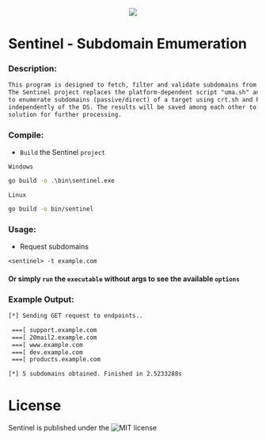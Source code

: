 <p align="center">
  <img src="https://github.com/fhAnso/Sentinel/blob/main/assets/logo.png" />
</p>

# Sentinel - Subdomain Emumeration
### Description:
```txt
This program is designed to fetch, filter and validate subdomains from a specific host.
The Sentinel project replaces the platform-dependent script "uma.sh" and makes it possible
to enumerate subdomains (passive/direct) of a target using crt.sh and RapidDNS services 
independently of the OS. The results will be saved among each other to provide a quick 
solution for further processing.
```

### Compile:
- `Build` the Sentinel `project`

`Windows`
```cmd
go build -o .\bin\sentinel.exe 
```
`Linux`
```bash
go build -o bin/sentinel 
```

### Usage:
- Request subdomains
```
<sentinel> -t example.com
```
#### Or simply `run` the <sentinel> `executable` without args to see the available `options`

### Example Output:
```txt
[*] Sending GET request to endpoints..

 ===[ support.example.com
 ===[ 20mail2.example.com
 ===[ www.example.com
 ===[ dev.example.com
 ===[ products.example.com

[*] 5 subdomains obtained. Finished in 2.5233288s
```

# License
Sentinel is published under the ![MIT](https://github.com/fhAnso/Sentinel/blob/main/LICENSE) license